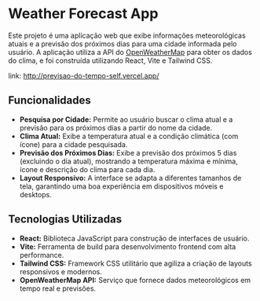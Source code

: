# Weather Forecast App

Este projeto é uma aplicação web que exibe informações meteorológicas atuais e a previsão dos próximos dias para uma cidade informada pelo usuário. A aplicação utiliza a API do [OpenWeatherMap](https://openweathermap.org/) para obter os dados do clima, e foi construída utilizando React, Vite e Tailwind CSS.

link: http://previsao-do-tempo-self.vercel.app/

## Funcionalidades

- **Pesquisa por Cidade:** Permite ao usuário buscar o clima atual e a previsão para os próximos dias a partir do nome da cidade.
- **Clima Atual:** Exibe a temperatura atual e a condição climática (com ícone) para a cidade pesquisada.
- **Previsão dos Próximos Dias:** Exibe a previsão dos próximos 5 dias (excluindo o dia atual), mostrando a temperatura máxima e mínima, ícone e descrição do clima para cada dia.
- **Layout Responsivo:** A interface se adapta a diferentes tamanhos de tela, garantindo uma boa experiência em dispositivos móveis e desktops.

## Tecnologias Utilizadas

- **React:** Biblioteca JavaScript para construção de interfaces de usuário.
- **Vite:** Ferramenta de build para desenvolvimento frontend com alta performance.
- **Tailwind CSS:** Framework CSS utilitário que agiliza a criação de layouts responsivos e modernos.
- **OpenWeatherMap API:** Serviço que fornece dados meteorológicos em tempo real e previsões. 
